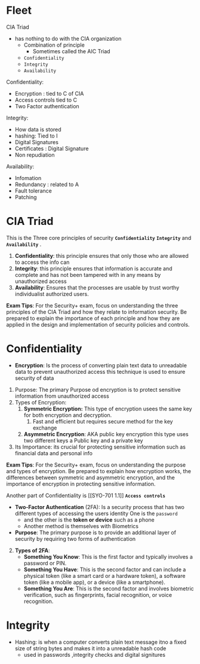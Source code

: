 # Fleet 
CIA Triad 
- has nothing to do with the CIA organization 
	- Combination of principle 
		- Sometimes called the AIC Triad
	- `Confidentiality `
	 - `Integrity`
	- `Availability`

Confidentiality:
- Encryption : tied to C of CIA 
- Access controls tied to C 
- Two Factor authentication 

Integrity:
- How data is stored 
- hashing: Tied to I 
- Digital Signatures
- Certificates : Digital Signature 
- Non repudiation

Availability:
- Infomation 
- Redundancy : related to A 
- Fault tolerance 
- Patching 


# CIA Triad 

This is the Three core principles of security **`Confidentiality`** **`Integrity`** and **`Availability`** . 

1. **Confidentiality**: this principle ensures that only those who are allowed to access the info can
2. **Integrity**: this principle ensures that information is accurate and complete and has not been tampered with in any means by unauthorized access
3. **Availability**: Ensures that the processes are usable by trust worthy individualist authorized users. 


**Exam Tips**: For the Security+ exam, focus on understanding the three principles of the CIA Triad and how they relate to information security. Be prepared to explain the importance of each principle and how they are applied in the design and implementation of security policies and controls.


# Confidentiality 

- **Encryption**:  Is the process of converting plain text data to unreadable data to prevent unauthorized access this technique is used to ensure security of data

1. Purpose: The primary Purpose od encryption is to protect sensitive information from unauthorized access
2. Types of Encryption: 
	1. **Symmetric Encryption:** This type of encryption usees the same key for both encryption and decryption. 
		1. Fast and efficient but requires secure method for the key exchange
	2. **Asymmetric Encryption**: AKA public key encryption this type uses two different keys a Public key and a private key 
3.  Its Importance: its crucial for protecting sensitive information such as financial data and personal info 

**Exam Tips**: For the Security+ exam, focus on understanding the purpose and types of encryption. Be prepared to explain how encryption works, the differences between symmetric and asymmetric encryption, and the importance of encryption in protecting sensitive information.

Another part of Confidentiality is [[SYO-701 1.1]] **`Access controls`**


- **Two-Factor Authentication** (2FA): Is a security process that has two different types of accessing the users identity One is the `password` 
	- and the other is the **token or device** such as a phone 
	- Another method is themselves with Biometrics 
- **Purpose**: The primary purpose is to provide an additional layer of security by requiring two forms of authentication

2. **Types of 2FA**:
    - **Something You Know**: This is the first factor and typically involves a password or PIN.
    - **Something You Have**: This is the second factor and can include a physical token (like a smart card or a hardware token), a software token (like a mobile app), or a device (like a smartphone).
    - **Something You Are**: This is the second factor and involves biometric verification, such as fingerprints, facial recognition, or voice recognition.

# Integrity 

- Hashing: is when a computer converts plain text message itno a fixed size of string bytes and makes it into a unreadable hash code 
	- used in passwords ,integrity checks and digital signitures